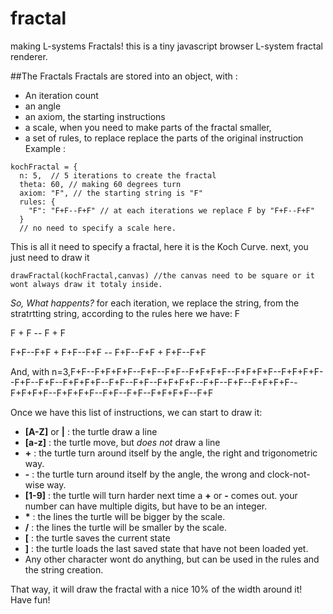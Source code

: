 # fractal
making L-systems Fractals!
this is a tiny javascript browser L-system fractal renderer.

##The Fractals
Fractals are stored into an object, with :
* An iteration count
* an angle
* an axiom, the starting instructions
* a scale, when you need to make parts of the fractal smaller,
* a set of rules, to replace replace the parts of the original instruction
Example :
```
kochFractal = {
  n: 5,  // 5 iterations to create the fractal
  theta: 60, // making 60 degrees turn
  axiom: "F", // the starting string is "F"
  rules: {
    "F": "F+F--F+F" // at each iterations we replace F by "F+F--F+F"
  }
  // no need to specify a scale here.
```
This is all it need to specify a fractal, here it is the Koch Curve.
next, you just need to draw it
```
drawFractal(kochFractal,canvas) //the canvas need to be square or it wont always draw it totaly inside.
```
*So, What happents?* 
for each iteration, we replace the string, from the stratrtting string, according to the rules
here we have:
F

F        + F        -- F        + F

F+F--F+F + F+F--F+F -- F+F--F+F + F+F--F+F

And, with n=3,F+F--F+F+F+F--F+F--F+F--F+F+F+F--F+F+F+F--F+F+F+F--F+F--F+F--F+F+F+F--F+F--F+F--F+F+F+F--F+F--F+F--F+F+F+F--F+F+F+F--F+F+F+F--F+F--F+F--F+F+F+F--F+F
              


Once we have this list of instructions, we can start to draw it:
* **[A-Z]** or **|** : the turtle draw a line
* **[a-z]** : the turtle move, but _does not_ draw a line
* **+** : the turtle turn around itself by the angle, the right and trigonometric way.
* **-** : the turtle turn around itself by the angle, the wrong and clock-not-wise way.
* **[1-9]** : the turtle will turn harder next time a **+** or **-** comes out. your number can have multiple digits, but have to be an integer.
* __*__ : the lines the turtle will be bigger by the scale.
* __/__ : the lines the turtle will be smaller by the scale.
* **[** : the turtle saves the current state
* **]** : the turtle loads the last saved state that have not been loaded yet.
* Any other character wont do anything, but can be used in the rules and the string creation.

That way, it will draw the fractal with a nice 10% of the width around it!
Have fun!
